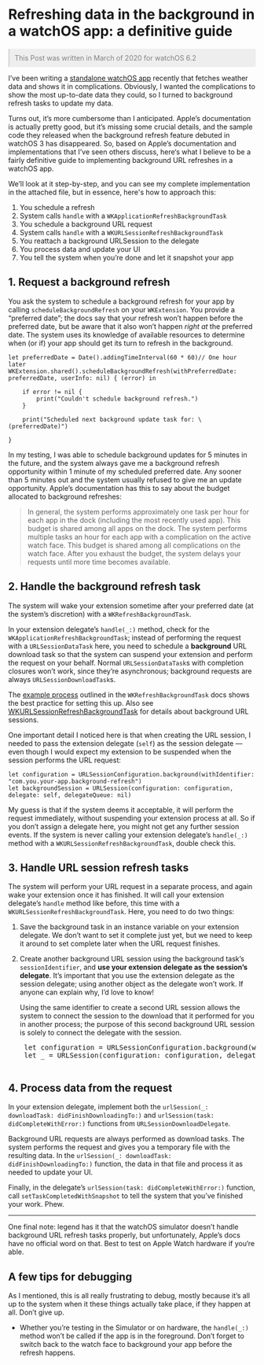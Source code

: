 # Refreshing data in the background in a watchOS app: a definitive guide

<div style="background: #EEE; padding: 10px; border-left: 3px solid #D9D9D9; color: gray;">This Post was written in March of 2020 for watchOS 6.2</div>

I’ve been writing a [standalone watchOS app](https://wjwickham.com/uv-forecast) recently that fetches weather data and shows it in complications. Obviously, I wanted the complications to show the most up-to-date data they could, so I turned to background refresh tasks to update my data.

Turns out, it’s more cumbersome than I anticipated. Apple’s documentation is actually pretty good, but it’s missing some crucial details, and the sample code they released when the background refresh feature debuted in watchOS 3 has disappeared. So, based on Apple’s documentation and implementations that I’ve seen others discuss, here‘s what I believe to be a fairly definitive guide to implementing background URL refreshes in a watchOS app.

We’ll look at it step-by-step, and you can see my complete implementation in the attached file, but in essence, here's how to approach this:

1. You schedule a refresh
2. System calls `handle` with a `WKApplicationRefreshBackgroundTask`
3. You schedule a background URL request
4. System calls `handle` with a `WKURLSessionRefreshBackgroundTask`
5. You reattach a background URLSession to the delegate
6. You process data and update your UI
7. You tell the system when you’re done and let it snapshot your app

## 1. Request a background refresh

You ask the system to schedule a background refresh for your app by calling `scheduleBackgroundRefresh` on your `WKExtension`. You provide a “preferred date”; the docs say that your refresh won’t happen before the preferred date, but be aware that it also won’t happen *right at* the preferred date. The system uses its knowledge of available resources to determine when (or if) your app should get its turn to refresh in the background.

    let preferredDate = Date().addingTimeInterval(60 * 60)// One hour later
    WKExtension.shared().scheduleBackgroundRefresh(withPreferredDate: preferredDate, userInfo: nil) { (error) in
			
		if error != nil {
			print("Couldn't schedule background refresh.")
		}
		
		print("Scheduled next background update task for: \(preferredDate)")
		
	}

In my testing, I was able to schedule background updates for 5 minutes in the future, and the system always gave me a background refresh opportunity within 1 minute of my scheduled preferred date. Any sooner than 5 minutes out and the system usually refused to give me an update opportunity. Apple’s documentation has this to say about the budget allocated to background refreshes:

> In general, the system performs approximately one task per hour for each app in the dock (including the most recently used app). This budget is shared among all apps on the dock. The system performs multiple tasks an hour for each app with a complication on the active watch face. This budget is shared among all complications on the watch face. After you exhaust the budget, the system delays your requests until more time becomes available.

## 2. Handle the background refresh task

The system will wake your extension sometime after your preferred date (at the system’s discretion) with a `WKRefreshBackgroundTask`.

In your extension delegate’s `handle(_:)` method, check for the `WKApplicationRefreshBackgroundTask`; instead of performing the request with a `URLSessionDataTask` here, you need to schedule a **background** URL download task so that the system can suspend your extension and perform the request on your behalf. Normal `URLSessionDataTask`s with completion closures won’t work, since they’re asynchronous; background requests are always `URLSessionDownloadTask`s.

The [example process](https://developer.apple.com/documentation/watchkit/wkapplicationrefreshbackgroundtask) outlined in the `WKRefreshBackgroundTask` docs shows the best practice for setting this up. Also see [WKURLSessionRefreshBackgroundTask](https://developer.apple.com/documentation/watchkit/wkurlsessionrefreshbackgroundtask) for details about background URL sessions.

One important detail I noticed here is that when creating the URL session, I needed to pass the extension delegate (`self`) as the session delegate — even though I would expect my extension to be suspended when the session performs the URL request:

    let configuration = URLSessionConfiguration.background(withIdentifier: "com.you.your-app.background-refresh")
	let backgroundSession = URLSession(configuration: configuration, delegate: self, delegateQueue: nil)

 My guess is that if the system deems it acceptable, it will perform the request immediately, without suspending your extension process at all. So if you don’t assign a delegate here, you might not get any further session events. If the system is never calling your extension delegate’s `handle(_:)` method with a `WKURLSessionRefreshBackgroundTask`, double check this.

## 3. Handle URL session refresh tasks

The system will perform your URL request in a separate process, and again wake your extension once it has finished. It will call your extension delegate’s `handle` method like before, this time with a `WKURLSessionRefreshBackgroundTask`. Here, you need to do two things:

1. Save the background task in an instance variable on your extension delegate. We don’t want to set it complete just yet, but we need to keep it around to set complete later when the URL request finishes.
2. Create another background URL session using the background task’s `sessionIdentifier`, and **use your extension delegate as the session’s delegate**. It’s important that you use the extension delegate as the session delegate; using another object as the delegate won’t work. If anyone can explain why, I’d love to know!

    Using the same identifier to create a second URL session allows the system to connect the session to the download that it performed for you in another process; the purpose of this second background URL session is solely to connect the delegate with the session.
    
    <pre>
    let configuration = URLSessionConfiguration.background(withIdentifier: "com.you.your-app.background-refresh"
	let _ = URLSession(configuration: configuration, delegate: self, delegateQueue: nil)
	</pre>

## 4. Process data from the request
In your extension delegate, implement both the `urlSession(_: downloadTask: didFinishDownloadingTo:)` and `urlSession(task: didCompleteWithError:)` functions from `URLSessionDownloadDelegate`.

Background URL requests are always performed as download tasks. The system performs the request and gives you a temporary file with the resulting data. In the `urlSession(_: downloadTask: didFinishDownloadingTo:)` function, the data in that file and process it as needed to update your UI.

Finally, in the delegate’s `urlSession(task: didCompleteWithError:)` function, call `setTaskCompletedWithSnapshot` to tell the system that you’ve finished your work. Phew.

***

One final note: legend has it that the watchOS simulator doesn’t handle background URL refresh tasks properly, but unfortunately, Apple’s docs have no official word on that. Best to test on Apple Watch hardware if you‘re able.

## A few tips for debugging

As I mentioned, this is all really frustrating to debug, mostly because it’s all up to the system when it these things actually take place, if they happen at all. Don’t give up.

* Whether you’re testing in the Simulator or on hardware, the `handle(_:)` method won’t be called if the app is in the foreground. Don’t forget to switch back to the watch face to background your app before the refresh happens.